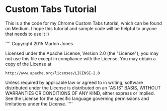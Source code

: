 # Custom Tabs Tutorial
This is a the code for my Chrome Custom Tabs tutorial, which can be found on Medium. I hope this tutorial and sample code will be helpful
to anyone that needs to use it :)

''''
Copyright 2015 Marlon Jones

Licensed under the Apache License, Version 2.0 (the "License");
you may not use this file except in compliance with the License.
You may obtain a copy of the License at

    http://www.apache.org/licenses/LICENSE-2.0

Unless required by applicable law or agreed to in writing, software
distributed under the License is distributed on an "AS IS" BASIS,
WITHOUT WARRANTIES OR CONDITIONS OF ANY KIND, either express or implied.
See the License for the specific language governing permissions and
limitations under the License.
''''
